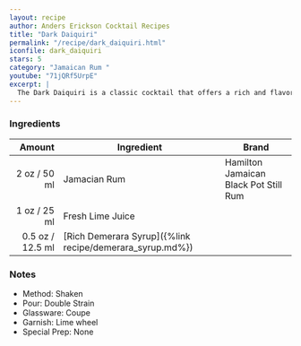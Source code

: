 ```yaml
---
layout: recipe
author: Anders Erickson Cocktail Recipes
title: "Dark Daiquiri"
permalink: "/recipe/dark_daiquiri.html"
iconfile: dark_daiquiri
stars: 5
category: "Jamaican Rum "
youtube: "71jQRf5UrpE"
excerpt: |
  The Dark Daiquiri is a classic cocktail that offers a rich and flavorful twist on the traditional Daiquiri. It's made with dark rum instead of light rum, adding a depth of molasses and spice notes to the drink.
---
```


### Ingredients

| Amount | Ingredient                                               | Brand                                 |
| -----: | -------------------------------------------------------- | ------------------------------------- |
|   2 oz / 50 ml | Jamacian Rum                                             | Hamilton Jamaican Black Pot Still Rum |
|   1 oz / 25 ml | Fresh Lime Juice                                         |
| 0.5 oz / 12.5 ml | [Rich Demerara Syrup]({%link recipe/demerara_syrup.md%}) |

### Notes

- Method: Shaken
- Pour: Double Strain
- Glassware: Coupe
- Garnish: Lime wheel
- Special Prep: None
